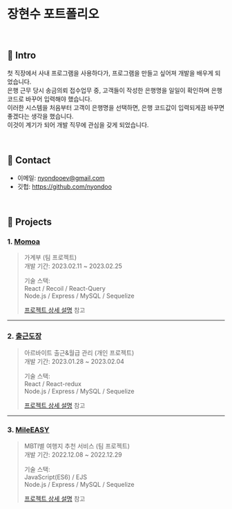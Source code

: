 # 장현수 포트폴리오

</br>

## :pushpin: Intro
첫 직장에서 사내 프로그램을 사용하다가, 프로그램을 만들고 싶어져 개발을 배우게 되었습니다.  
은행 근무 당시 송금의뢰 접수업무 중, 고객들이 작성한 은행명을 일일이 확인하며 은행 코드로 바꾸어 입력해야 했습니다.  
이러한 시스템을 처음부터 고객이 은행명을 선택하면, 은행 코드값이 입력되게끔 바꾸면 좋겠다는 생각을 했습니다.  
이것이 계기가 되어 개발 직무에 관심을 갖게 되었습니다.  

</br>

## :pushpin: Contact
- 이메일: nyondooev@gmail.com
- 깃헙: https://github.com/nyondoo

</br>

## :pushpin: Projects

### 1. [Momoa](http://43.201.17.158:3001)
>가계부 (팀 프로젝트)  
>개발 기간: 2023.02.11 ~ 2023.02.25 
>  
>기술 스택:  
>React / Recoil / React-Query  
>Node.js / Express / MySQL / Sequelize  
>  
>[프로젝트 상세 설명](https://github.com/nyondoo/momoa) 참고

---

### 2. [출근도장](http://43.201.17.158:3000)
>아르바이트 출근&월급 관리 (개인 프로젝트)  
>개발 기간: 2023.01.28 ~ 2023.02.04  
>  
>기술 스택:  
>React / React-redux  
>Node.js / Express / MySQL / Sequelize 
>  
>[프로젝트 상세 설명](https://github.com/nyondoo/Check-Work) 참고

---

### 3. [MileEASY](http://43.201.17.158:8080)
>MBTI별 여행지 추천 서비스 (팀 프로젝트)  
>개발 기간: 2022.12.08 ~ 2022.12.29
>  
>기술 스택:  
>JavaScript(ES6)  / EJS  
>Node.js / Express / MySQL / Sequelize
>  
>[프로젝트 상세 설명](https://github.com/nyondoo/mileeasy.git) 참고




